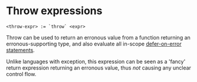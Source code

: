 # Throw expressions
```
<throw-expr> := `throw` <expr>
```

Throw can be used to return an erronous value from a function returning an erronous-supporting type, and also evaluate all in-scope [defer-on-error statements](../statements/defer-statements.md#defer-on-error-statement-).

Unlike languages with exception, this expression can be seen as a 'fancy' return expression returning an erronous value, thus _not_ causing any unclear control flow.
